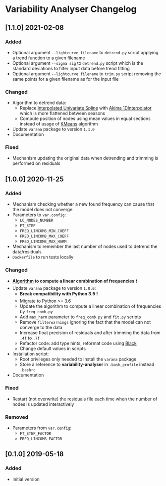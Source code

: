# Variability Analyser Changelog
## [1.1.0] 2021-02-08
### Added
* Optional argument `--lightcurve filename` to `detrend.py` script applying a trend function to a given filename
* Optional argument `--sigma sig` to `detrend.py` script which is the standard deviations to filter input data before trend fitting
* Optional argument `--lightcurve filename` to `trim.py` script removing the same points for a given filename as for the input file

### Changed
* Algorithm to detrend data:
  * Replace [Interpolated Univariate Spline] with [Akima 1DInterpolator] which is more flattened between seasons
  * Compute position of nodes using mean values in equal sections instead of usage of [KMeans] algorithm
* Update `varana` package to version `1.1.0`
* Documentation

### Fixed
* Mechanism updating the original data when detrending and trimming is performed on residuals

## [1.0.0] 2020-11-25
### Added
* Mechanism checking whether a new found frequency can cause that the model does not converge
* Parameters to `var.config`:
  * `LC_NODES_NUMBER`
  * `FT_STEP`
  * `FREQ_LINCOMB_MIN_COEFF`
  * `FREQ_LINCOMB_MAX_COEFF`
  * `FREQ_LINCOMB_MAX_HARM`
* Mechanism to remember the last number of nodes used to detrend the data/residuals
* `Dockerfile` to run tests locally

### Changed
* **[Algorithm] to compute a linear combination of frequencies** :exclamation:
* Update `varana` package to version `1.0.0`:
  * **Break compatibility with Python 3.5** :exclamation:
  * Migrate to Python >= 3.6
  * Update the algorithm to compute a linear combination of frequencies by `freq_comb.py`
  * Add `max_harm` parameter to `freq_comb.py` and `fit.py` scripts
  * Remove `filterwarnings` ignoring the fact that the model can not converge to the data
  * Increase float precision of residuals and after trimming the data from `.4f` to `.7f`
  * Refactor code: add type hints, reformat code using [Black]
  * Change default values in scripts
* Installation script:
  * Root privileges only needed to install the `varana` package
  * Store a reference to **variability-analyser** in `.bash_profile` instead `.bashrc`
* Documentation

### Fixed
* Restart (not overwrite) the residuals file each time when the number of nodes is updated interactively

### Removed
* Parameters from `var.config`:
  * `FT_STEP_FACTOR`
  * `FREQ_LINCOMB_FACTOR`

## [0.1.0] 2019-05-18
### Added
* Initial version

[Akima 1DInterpolator]: https://docs.scipy.org/doc/scipy/reference/generated/scipy.interpolate.Akima1DInterpolator.html
[Algorithm]: doc/usage.md#frequencies
[Black]: https://github.com/psf/black
[Interpolated Univariate Spline]: https://docs.scipy.org/doc/scipy/reference/generated/scipy.interpolate.InterpolatedUnivariateSpline.html
[KMeans]: https://scikit-learn.org/stable/modules/generated/sklearn.cluster.KMeans.html
